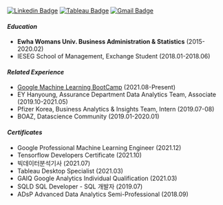 
<div>
  
[![Linkedin Badge](https://img.shields.io/badge/-LinkedIn-blue?style=flat-square&logo=Linkedin&logoColor=white&link=https://www.linkedin.com/in/jiinleee/)](https://www.linkedin.com/in/jiinleee/)   [![Tableau Badge](https://img.shields.io/badge/-Tableau-lightgrey?style=flat-square&logo=Tableau&logoColor=white&link=https://public.tableau.com/profile/jiin.lee#!/?newProfile=&activeTab=0/)](https://public.tableau.com/profile/jiin.lee#!/?newProfile=&activeTab=0/)   [![Gmail Badge](https://img.shields.io/badge/Gmail-d14836?style=flat-square&logo=Gmail&logoColor=white&link=mailto:genieyi0308@gmail.com)](mailto:genieyi0308@gmail.com)		

#### _Education_
- **Ewha Womans Univ. Business Administration & Statistics** (2015-2020.02)
- IESEG School of Management, Exchange Student (2018.01-2018.06)
  
#### _Related Experience_
- [Google Machine Learning BootCamp](https://developers-kr.googleblog.com/2021/07/mlbootcamp21.html) (2021.08-Present)
- EY Hanyoung, Assurance Department Data Analytics Team, Associate (2019.10-2021.05)
- Pfizer Korea, Business Analytics & Insights Team, Intern (2019.07-08)
- BOAZ, Datascience Community (2019.01-2020.01)
  
#### _Certificates_
- Google Professional Machine Learning Engineer (2021.12)
- Tensorflow Developers Certificate (2021.10)
- 빅데이터분석기사 (2021.07)
- Tableau Desktop Specialist (2021.03)
- GAIQ Google Analytics Individual Qualification (2021.03)
- SQLD SQL Developer - SQL 개발자 (2019.07)
- ADsP Advanced Data Analytics Semi-Professional (2018.09)  
